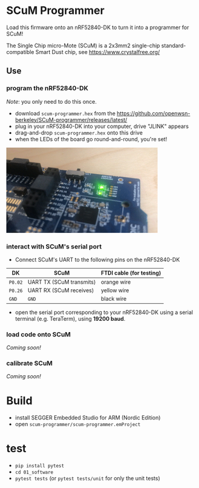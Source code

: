 # SCuM Programmer

Load this firmware onto an nRF52840-DK to turn it into a programmer for SCuM!

The Single Chip micro-Mote (SCuM) is a 2x3mm2 single-chip standard-compatible Smart Dust chip, see https://www.crystalfree.org/

## Use

### program the nRF52840-DK

_Note_: you only need to do this once.

- download `scum-programmer.hex` from the https://github.com/openwsn-berkeley/SCuM-programmer/releases/latest/
- plug in your nRF52840-DK into your computer, drive "JLINK" appears
- drag-and-drop `scum-programmer.hex` onto this drive
- when the LEDs of the board go round-and-round, you're set!

![](images/round_and_round.gif)

### interact with SCuM's serial port

* Connect SCuM's UART to the following pins on the nRF52840-DK

| DK      | SCuM                     | FTDI cable (for testing) |
| ------- | ------------------------ | ------------------------ |
| `P0.02` | UART TX (SCuM transmits) | orange wire              |
| `P0.26` | UART RX (SCuM receives)  | yellow wire              |
| `GND`   | `GND`                    | black wire               |

* open the serial port corresponding to your nRF52840-DK using a serial terminal (e.g. TeraTerm), using **19200 baud**.

### load code onto SCuM

_Coming soon!_

### calibrate SCuM

_Coming soon!_

# Build

- install SEGGER Embedded Studio for ARM (Nordic Edition)
- open `scum-programmer/scum-programmer.emProject`

# test

- `pip install pytest`
- `cd 01_software`
- `pytest tests` (or `pytest tests/unit` for only the unit tests)